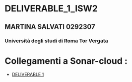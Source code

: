 # DELIVERABLE_1_ISW2
## MARTINA SALVATI 0292307
### Università degli studi di Roma Tor Vergata

# Collegamenti a Sonar-cloud :
-	[DELIVERABLE 1](https://sonarcloud.io/dashboard?id=msalvati97_DELIVERABLE_1_ISW2)
